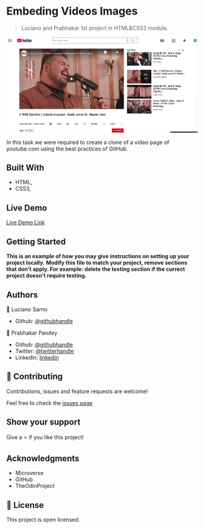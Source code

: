 # Embeding Videos Images

> Luciano and Prabhakar 1st project in HTML&CSS3 module.

![screenshot](images/app_screenshot.png)

In this task we were required to create a clone of a video page of youtube.com using the best practices of GitHub.

## Built With

- HTML,
- CSS3,

## Live Demo

[Live Demo Link](https://rawcdn.githack.com/lucianosarno/EmbedingVideosImagesImprovingGitFlow/82aeef89bada5c4917110dfda84344d7ca5e6600/index.html)


## Getting Started

**This is an example of how you may give instructions on setting up your project locally.**
**Modify this file to match your project, remove sections that don't apply. For example: delete the testing section if the currect project doesn't require testing.**



## Authors

👤 Luciano Sarno

- Github: [@githubhandle](https://github.com/lucianosarno)

👤 Prabhakar Pandey

- Github: [@githubhandle](https://github.com/Prabhakarzx)
- Twitter: [@twitterhandle](https://twitter.com/prabhakarzx)
- Linkedin: [linkedin](https://www.linkedin.com/in/prabhakarzx/)

## 🤝 Contributing

Contributions, issues and feature requests are welcome!

Feel free to check the [issues page](https://github.com/lucianosarno/EmbedingVideosImagesImprovingGitFlow/issues)

## Show your support

Give a ⭐️ if you like this project!

## Acknowledgments

- Microverse
- GitHub
- TheOdinProject

## 📝 License

This project is open licensed.
